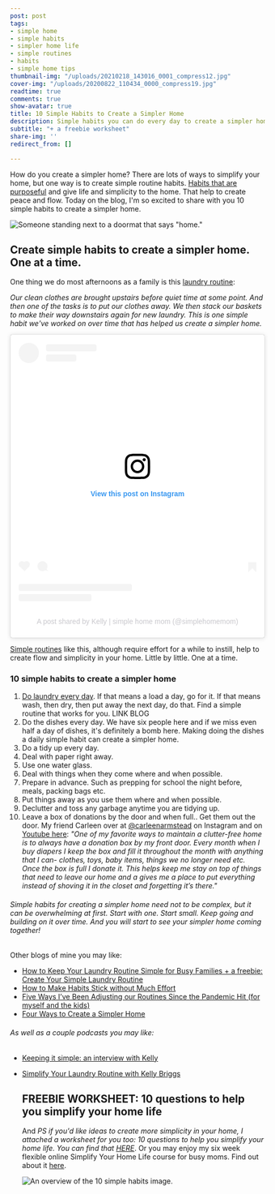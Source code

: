 ```yaml
---
post: post
tags:
- simple home
- simple habits
- simpler home life
- simple routines
- habits
- simple home tips
thumbnail-img: "/uploads/20210218_143016_0001_compress12.jpg"
cover-img: "/uploads/20200822_110434_0000_compress19.jpg"
readtime: true
comments: true
show-avatar: true
title: 10 Simple Habits to Create a Simpler Home
description: Simple habits you can do every day to create a simpler home life.
subtitle: "+ a freebie worksheet"
share-img: ''
redirect_from: []

---
```

How do you create a simpler home? There are lots of ways to simplify your home, but one way is to create simple routine habits. [Habits that are purposeful](https://www.huffpost.com/entry/purposeful-people_b_4768135) and give life and simplicity to the home. That help to create peace and flow. Today on the blog, I'm so excited to share with you 10 simple habits to create a simpler home.

![Someone standing next to a doormat that says "home."](/uploads/10-simple-habits-to-create-a-simpler-home.jpg "10 simple habits to create a simpler home.")

## Create simple habits to create a simpler home. One at a time.

One thing we do most afternoons as a family is this [laundry routine](https://www.simplehomemom.com/how-to-keep-your-laundry-routine-simple-for-busy-families/):

_Our clean clothes are brought upstairs before quiet time at some point. And then one of the tasks is to put our clothes away. We then stack our baskets to make their way downstairs again for new laundry. This is one simple habit we've worked on over time that has helped us create a simpler home._

<blockquote class="instagram-media" data-instgrm-permalink="https://www.instagram.com/reel/CLe6StEBt4F/?utm_source=ig_embed&utm_campaign=loading" data-instgrm-version="13" style=" background:#FFF; border:0; border-radius:3px; box-shadow:0 0 1px 0 rgba(0,0,0,0.5),0 1px 10px 0 rgba(0,0,0,0.15); margin: 1px; max-width:540px; min-width:326px; padding:0; width:99.375%; width:-webkit-calc(100% - 2px); width:calc(100% - 2px);"><div style="padding:16px;"> <a href="https://www.instagram.com/reel/CLe6StEBt4F/?utm_source=ig_embed&utm_campaign=loading" style=" background:#FFFFFF; line-height:0; padding:0 0; text-align:center; text-decoration:none; width:100%;" target="_blank"> <div style=" display: flex; flex-direction: row; align-items: center;"> <div style="background-color: #F4F4F4; border-radius: 50%; flex-grow: 0; height: 40px; margin-right: 14px; width: 40px;"></div> <div style="display: flex; flex-direction: column; flex-grow: 1; justify-content: center;"> <div style=" background-color: #F4F4F4; border-radius: 4px; flex-grow: 0; height: 14px; margin-bottom: 6px; width: 100px;"></div> <div style=" background-color: #F4F4F4; border-radius: 4px; flex-grow: 0; height: 14px; width: 60px;"></div></div></div><div style="padding: 19% 0;"></div> <div style="display:block; height:50px; margin:0 auto 12px; width:50px;"><svg width="50px" height="50px" viewBox="0 0 60 60" version="1.1" xmlns="https://www.w3.org/2000/svg" xmlns:xlink="https://www.w3.org/1999/xlink"><g stroke="none" stroke-width="1" fill="none" fill-rule="evenodd"><g transform="translate(-511.000000, -20.000000)" fill="#000000"><g><path d="M556.869,30.41 C554.814,30.41 553.148,32.076 553.148,34.131 C553.148,36.186 554.814,37.852 556.869,37.852 C558.924,37.852 560.59,36.186 560.59,34.131 C560.59,32.076 558.924,30.41 556.869,30.41 M541,60.657 C535.114,60.657 530.342,55.887 530.342,50 C530.342,44.114 535.114,39.342 541,39.342 C546.887,39.342 551.658,44.114 551.658,50 C551.658,55.887 546.887,60.657 541,60.657 M541,33.886 C532.1,33.886 524.886,41.1 524.886,50 C524.886,58.899 532.1,66.113 541,66.113 C549.9,66.113 557.115,58.899 557.115,50 C557.115,41.1 549.9,33.886 541,33.886 M565.378,62.101 C565.244,65.022 564.756,66.606 564.346,67.663 C563.803,69.06 563.154,70.057 562.106,71.106 C561.058,72.155 560.06,72.803 558.662,73.347 C557.607,73.757 556.021,74.244 553.102,74.378 C549.944,74.521 548.997,74.552 541,74.552 C533.003,74.552 532.056,74.521 528.898,74.378 C525.979,74.244 524.393,73.757 523.338,73.347 C521.94,72.803 520.942,72.155 519.894,71.106 C518.846,70.057 518.197,69.06 517.654,67.663 C517.244,66.606 516.755,65.022 516.623,62.101 C516.479,58.943 516.448,57.996 516.448,50 C516.448,42.003 516.479,41.056 516.623,37.899 C516.755,34.978 517.244,33.391 517.654,32.338 C518.197,30.938 518.846,29.942 519.894,28.894 C520.942,27.846 521.94,27.196 523.338,26.654 C524.393,26.244 525.979,25.756 528.898,25.623 C532.057,25.479 533.004,25.448 541,25.448 C548.997,25.448 549.943,25.479 553.102,25.623 C556.021,25.756 557.607,26.244 558.662,26.654 C560.06,27.196 561.058,27.846 562.106,28.894 C563.154,29.942 563.803,30.938 564.346,32.338 C564.756,33.391 565.244,34.978 565.378,37.899 C565.522,41.056 565.552,42.003 565.552,50 C565.552,57.996 565.522,58.943 565.378,62.101 M570.82,37.631 C570.674,34.438 570.167,32.258 569.425,30.349 C568.659,28.377 567.633,26.702 565.965,25.035 C564.297,23.368 562.623,22.342 560.652,21.575 C558.743,20.834 556.562,20.326 553.369,20.18 C550.169,20.033 549.148,20 541,20 C532.853,20 531.831,20.033 528.631,20.18 C525.438,20.326 523.257,20.834 521.349,21.575 C519.376,22.342 517.703,23.368 516.035,25.035 C514.368,26.702 513.342,28.377 512.574,30.349 C511.834,32.258 511.326,34.438 511.181,37.631 C511.035,40.831 511,41.851 511,50 C511,58.147 511.035,59.17 511.181,62.369 C511.326,65.562 511.834,67.743 512.574,69.651 C513.342,71.625 514.368,73.296 516.035,74.965 C517.703,76.634 519.376,77.658 521.349,78.425 C523.257,79.167 525.438,79.673 528.631,79.82 C531.831,79.965 532.853,80.001 541,80.001 C549.148,80.001 550.169,79.965 553.369,79.82 C556.562,79.673 558.743,79.167 560.652,78.425 C562.623,77.658 564.297,76.634 565.965,74.965 C567.633,73.296 568.659,71.625 569.425,69.651 C570.167,67.743 570.674,65.562 570.82,62.369 C570.966,59.17 571,58.147 571,50 C571,41.851 570.966,40.831 570.82,37.631"></path></g></g></g></svg></div><div style="padding-top: 8px;"> <div style=" color:#3897f0; font-family:Arial,sans-serif; font-size:14px; font-style:normal; font-weight:550; line-height:18px;"> View this post on Instagram</div></div><div style="padding: 12.5% 0;"></div> <div style="display: flex; flex-direction: row; margin-bottom: 14px; align-items: center;"><div> <div style="background-color: #F4F4F4; border-radius: 50%; height: 12.5px; width: 12.5px; transform: translateX(0px) translateY(7px);"></div> <div style="background-color: #F4F4F4; height: 12.5px; transform: rotate(-45deg) translateX(3px) translateY(1px); width: 12.5px; flex-grow: 0; margin-right: 14px; margin-left: 2px;"></div> <div style="background-color: #F4F4F4; border-radius: 50%; height: 12.5px; width: 12.5px; transform: translateX(9px) translateY(-18px);"></div></div><div style="margin-left: 8px;"> <div style=" background-color: #F4F4F4; border-radius: 50%; flex-grow: 0; height: 20px; width: 20px;"></div> <div style=" width: 0; height: 0; border-top: 2px solid transparent; border-left: 6px solid #f4f4f4; border-bottom: 2px solid transparent; transform: translateX(16px) translateY(-4px) rotate(30deg)"></div></div><div style="margin-left: auto;"> <div style=" width: 0px; border-top: 8px solid #F4F4F4; border-right: 8px solid transparent; transform: translateY(16px);"></div> <div style=" background-color: #F4F4F4; flex-grow: 0; height: 12px; width: 16px; transform: translateY(-4px);"></div> <div style=" width: 0; height: 0; border-top: 8px solid #F4F4F4; border-left: 8px solid transparent; transform: translateY(-4px) translateX(8px);"></div></div></div> <div style="display: flex; flex-direction: column; flex-grow: 1; justify-content: center; margin-bottom: 24px;"> <div style=" background-color: #F4F4F4; border-radius: 4px; flex-grow: 0; height: 14px; margin-bottom: 6px; width: 224px;"></div> <div style=" background-color: #F4F4F4; border-radius: 4px; flex-grow: 0; height: 14px; width: 144px;"></div></div></a><p style=" color:#c9c8cd; font-family:Arial,sans-serif; font-size:14px; line-height:17px; margin-bottom:0; margin-top:8px; overflow:hidden; padding:8px 0 7px; text-align:center; text-overflow:ellipsis; white-space:nowrap;"><a href="https://www.instagram.com/reel/CLe6StEBt4F/?utm_source=ig_embed&utm_campaign=loading" style=" color:#c9c8cd; font-family:Arial,sans-serif; font-size:14px; font-style:normal; font-weight:normal; line-height:17px; text-decoration:none;" target="_blank">A post shared by Kelly | simple home mom (@simplehomemom)</a></p></div></blockquote> <script async src="//www.instagram.com/embed.js"></script>

[Simple routines](https://www.themostlysimplelife.com/simple-living/routines-that-simplify-your-life/) like this, although require effort for a while to instill, help to create flow and simplicity in your home. Little by little. One at a time.

### 10 simple habits to create a simpler home

 1. [Do laundry every day](https://www.simplehomemom.com/one-daily-tidying-routine-that-will-save-you-money-and-time/). If that means a load a day, go for it. If that means wash, then dry, then put away the next day, do that. Find a simple routine that works for you. LINK BLOG
 2. Do the dishes every day. We have six people here and if we miss even half a day of dishes, it's definitely a bomb here. Making doing the dishes a daily simple habit can create a simpler home.
 3. Do a tidy up every day.
 4. Deal with paper right away.
 5. Use one water glass.
 6. Deal with things when they come where and when possible.
 7. Prepare in advance. Such as prepping for school the night before, meals, packing bags etc.
 8. Put things away as you use them where and when possible.
 9. Declutter and toss any garbage anytime you are tidying up.
10. Leave a box of donations by the door and when full.. Get them out the door. My friend Carleen over at [@carleenarmstead](https://www.instagram.com/carleenarmstead/) on Instagram and on [Youtube here](https://www.youtube.com/channel/UCGHtaTd5sfnOvAAwHmOAIqg): _"One of my favorite ways to maintain a clutter-free home is to always have a donation box by my front door. Every month when I buy diapers I keep the box and fill it throughout the month with anything that I can- clothes, toys, baby items, things we no longer need etc. Once the box is full I donate it. This helps keep me stay on top of things that need to leave our home and a gives me a place to put everything instead of shoving it in the closet and forgetting it’s there."_

###### Simple habits for creating a simpler home need not to be complex, but it can be overwhelming at first. Start with one. Start small. Keep going and building on it over time. And you will start to see your simpler home coming together!

######   
Other blogs of mine you may like:

* [How to Keep Your Laundry Routine Simple for Busy Families + a freebie: Create Your Simple Laundry Routine](https://www.simplehomemom.com/how-to-keep-your-laundry-routine-simple-for-busy-families/)
* [How to Make Habits Stick without Much Effort](https://www.simplehomemom.com/how-to-make-habits-stick-without-much-effort/)
* [Five Ways I’ve Been Adjusting our Routines Since the Pandemic Hit (for myself and the kids)](https://www.simplehomemom.com/five-ways-i-ve-been-adjusting-our-routines-since-the-pandemic-hit/)
* [Four Ways to Create a Simpler Home](https://www.simplehomemom.com/four-ways-to-create-a-simpler-home/)

###### As well as a couple podcasts you may like:

* [Keeping it simple: an interview with Kelly](https://podcasts.apple.com/ca/podcast/keeping-it-simple-an-interview-with-kelly/id1512837291?i=1000500930761)
* [Simplify Your Laundry Routine with Kelly Briggs](https://www.minimalistmomspodcast.com/ep155-simplify-your-laundry-routine-with-kelly-briggs/)

  ## FREEBIE WORKSHEET: 10 questions to help you simplify your home life

  And _PS if you'd like ideas to create more simplicity in your home, I attached a worksheet for you too: 10 questions to help you simplify your home life. You can find that_ [_HERE_](https://mailchi.mp/d7eafb4e2738/simplifyyourhomelife). Or you may enjoy my six week flexible online Simplify Your Home Life course for busy moms. Find out about it [here](https://www.simplehomemom.com/course).

  ![An overview of the 10 simple habits image.](/uploads/20210218_143016_0001_compress12.jpg "10 simple habits to create a simpler home")